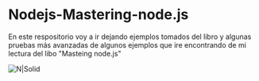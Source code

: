 # Nodejs-Mastering-node.js
En este respositorio voy a ir dejando ejemplos tomados del libro y algunas pruebas más avanzadas de algunos ejemplos que ire encontrando de mi lectura del libo "Masteing node.js"

![N|Solid](http://damiancipolat.com/webFiles/mastering.png)
